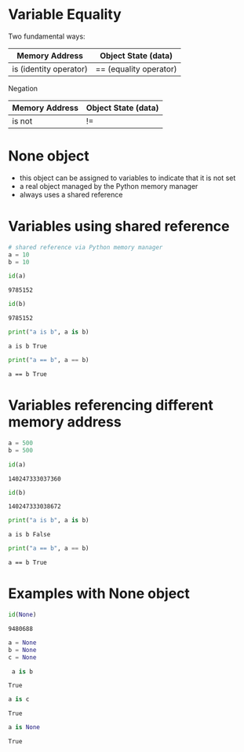 # Variable Equality

Two fundamental ways:

| Memory Address | Object State (data) |
| --- | --- |
| is (identity operator) | == (equality operator) |

Negation

| Memory Address | Object State (data) |
| --- | --- |
| is not | != |

# None object

- this object can be assigned to variables to indicate that it is not set
- a real object managed by the Python memory manager
- always uses a shared reference

# Variables using shared reference


```python
# shared reference via Python memory manager
a = 10
b = 10
```


```python
id(a)
```




    9785152




```python
id(b)
```




    9785152




```python
print("a is b", a is b)
```

    a is b True



```python
print("a == b", a == b)
```

    a == b True


# Variables referencing different memory address


```python
a = 500
b = 500
```


```python
id(a)
```




    140247333037360




```python
id(b)
```




    140247333038672




```python
print("a is b", a is b)
```

    a is b False



```python
print("a == b", a == b)
```

    a == b True


# Examples with None object


```python
id(None)
```




    9480688




```python
a = None
b = None
c = None
```


```python
 a is b
```




    True




```python
a is c
```




    True




```python
a is None
```




    True


